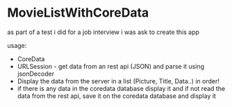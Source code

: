 # MovieListWithCoreData

as part of a test i did for a job interview i was ask to create this app 

usage:
* CoreData
* URLSession - get data from an rest api (JSON) and parse it using jsonDecoder
* Display the data from the server in a list (Picture, Title, Data..) in order!
* if there is any data in the coredata database display it and if not read the data from the rest api, save it on the coredata database and display it
